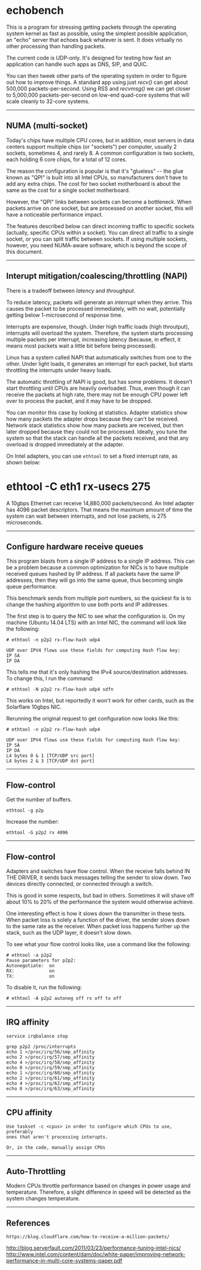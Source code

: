 echobench
=========

This is a program for stressing getting packets through the
operating system kernel as fast as possible, using the simplest
possible application, an "echo" server that echoes back whatever
is sent. It does virtually no other processing than handling packets.

The current code is UDP-only. It's designed for testing how fast
an application can handle such apps as DNS, SIP, and QUIC.

You can then tweek other parts of the operating system in order to
figure out how to improve things. A standard app using just *recv()*
can get about 500,000 packets-per-second. Using RSS and *recvmsg()* we
can get closer to 5,000,000 packets-per-second on low-end quad-core 
systems that will scale cleanly to 32-core systems.

-------------------
NUMA (multi-socket)
-------------------

Today's chips have multiple CPU cores, but in addition, most servers in data
centers support multiple chips (or "sockets") per computer, usually 2 sockets,
sometimes 4, and rarely 8. A common configuration is two sockets, each holding
6 core chips, for a total of 12 cores.

The reason the configuration is popular is that it's "glueless" -- the glue
known as "QPI" is built into all Intel CPUs, so manufacturers don't have to
add any extra chips. The cost for two socket motherboard is about the same
as the cost for a single socket motherboard.

However, the "QPI" links between sockets can become a bottleneck. When packets
arrive on one socket, but are processed on another socket, this will have
a noticeable performance impact.

The features described below can direct incoming traffic to specific sockets
(actually, specific CPUs within a socket). You can direct all traffic to
a single socket, or you can split traffic between sockets. If using multiple
sockets, however, you need NUMA-aware software, which is beyond the scope
of this document.


------------------------------------------------
Interupt mitigation/coalescing/throttling (NAPI)
------------------------------------------------

There is a tradeoff between *latency* and *throughput*. 

To reduce latency, packets will generate an *interrupt* when they arrive.
This causes the packet to be processed immediately, with no wait, potentially
getting below 1-microsecond of response time.

Interrupts are expensive, though. Under high traffic loads (high throutput), 
interrupts will overload
the system. Therefore, the system starts processing multiple packets per
interrupt, increasing latency (because, in effect, it means most packets wait
a little bit before being processed).

Linux has a system called NAPI that automatically switches from one to the
other. Under light loads, it generates an interrupt for each packet, but starts
throttling the interrupts under heavy loads.

The automatic throttling of NAPI is good, but has some problems. It doesn't
start throttling until CPUs are heavily overloaded. Thus, even though it can
receive the packets at high rate, there may not be enough CPU power left over
to process the packet, and it may have to be dropped.

You can monitor this case by looking at statistics. Adapter statistics show
how many packets the adapter drops because they can't be received. Network
stack statistics show how many packets are received, but then later dropped
because they could not be processed. Ideally, you tune the system so that 
the stack can handle all the packets received, and that any overload is dropped
immediately at the adapter.


On Intel adapters, you can use `ethtool` to set a fixed interrupt rate, as
shown below:

# ethtool -C eth1 rx-usecs 275

A 10gbps Ethernet can receive 14,880,000 packets/second. An Intel adapter has
4096 packet descriptors. That means the maximum amount of time the system can
wait between interrupts, and not lose packets, is 275 microseconds.



---------------------------------
Configure hardware receive queues
---------------------------------

This program blasts from a single IP address to a single IP
address. This can be a problem because a common optimization
for NICs is to have multiple received queues hashed by 
IP address. If all packets have the same IP addresses, then
they will go into the same queue, thus becoming single queue
performance.

This benchmark sends from multiple port numbers, so the
quickest fix is to change the hashing algorithm to use
both ports and IP addresses.

The first step is to query the NIC to see what the configuration
is. On my machine (Ubuntu 14.04 LTS) with an Intel NIC, the command 
will look like the following:

	# ethtool -n p2p2 rx-flow-hash udp4
	
	UDP over IPV4 flows use these fields for computing Hash flow key:
	IP SA
	IP DA

This tells me that it's only hashing the IPv4 source/destination addresses.
To change this, I run the command:

	# ethtool -N p2p2 rx-flow-hash udp4 sdfn

This works on Intel, but reportedly it won't work for other cards, such as 
the Solarflare 10gbps NIC.

Rerunning the original request to get configuration now looks like this:

	# ethtool -n p2p2 rx-flow-hash udp4
	
	UDP over IPV4 flows use these fields for computing Hash flow key:
	IP SA
	IP DA
	L4 bytes 0 & 1 [TCP/UDP src port]
	L4 bytes 2 & 3 [TCP/UDP dst port]


---------------------------------
Flow-control
---------------------------------

Get the number of buffers.

	ethtool -g p2p

Increase the number:

	ethtool -G p2p2 rx 4096
	

---------------------------------
Flow-control
---------------------------------

Adapters and switches have flow control. When the receive falls behind
IN THE DRIVER, it sends back messages telling the sender to slow down.
Two devices directly connected, or connected through a switch.

This is good in some respects, but bad in others. Sometimes it will shave
off about 10% to 20% of the performance the system would otherwise achieve.

One interesting effect is how it slows down the transmitter in these tests.
When packet loss is solely a function of the driver, the sender slows down
to the same rate as the receiver. When packet loss happens further up
the stack, such as the UDP layer, it doesn't slow down.

To see what your flow control looks like, use a command like the following:

	# ethtool -a p2p2
	Pause parameters for p2p2:
	Autonegotiate:  on
	RX:             on
	TX:             on

To disable it, run the following:

	# ethtool -A p2p2 autoneg off rx off tx off


---------------------------------
IRQ affinity
---------------------------------
	
	service irqbalance stop

	grep p2p2 /proc/interrupts
	echo 1 >/proc/irq/56/smp_affinity
	echo 2 >/proc/irq/57/smp_affinity
	echo 4 >/proc/irq/58/smp_affinity
	echo 8 >/proc/irq/59/smp_affinity
	echo 1 >/proc/irq/60/smp_affinity
	echo 2 >/proc/irq/61/smp_affinity
	echo 4 >/proc/irq/62/smp_affinity
	echo 8 >/proc/irq/63/smp_affinity


---------------------------------
CPU affinity
---------------------------------

	Use taskset -c <cpus> in order to configure which CPUs to use, preferably
	ones that aren't processing interupts.

	Or, in the code, manually assign CPUs

---------------------------------
Auto-Throttling
---------------------------------

Modern CPUs throttle performance based on changes in power usage and
temperature. Therefore, a slight difference in speed will be detected
as the system changes temperature.

----------
References
----------

	https://blog.cloudflare.com/how-to-receive-a-million-packets/



http://blog.serverfault.com/2011/03/23/performance-tuning-intel-nics/
http://www.intel.com/content/dam/doc/white-paper/improving-network-performance-in-multi-core-systems-paper.pdf

